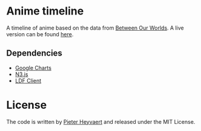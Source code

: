# Anime timeline

A timeline of anime based on the data from [Between Our Worlds](https://betweenourworlds.org).
A live version can be found [here](https://pieterheyvaert.com/anime-timeline).

## Dependencies
- [Google Charts](https://developers.google.com/chart/)
- [N3.js](https://github.com/RubenVerborgh/N3.js)
- [LDF Client](https://github.com/LinkedDataFragments/Client.js)

# License
The code is written by [Pieter Heyvaert](https://pieterheyvaert.com) and released under the MIT License.
